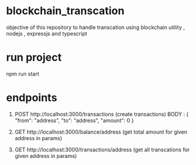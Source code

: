 # blockchain_transcation
objective of this repository to handle transcation using blockchain utility , nodejs , expressjs and typescript

# run project
npm run start

# endpoints

1. POST http://localhost:3000/transactions (create transactions)
   BODY : 
   {
  "from": "address",
  "to": "address",
  "amount": 0
}

2. GET http://localhost:3000/balance/address (get total amount for given address in params)

3. GET http://localhost:3000/transactions/address (get all transcations for given address in params)